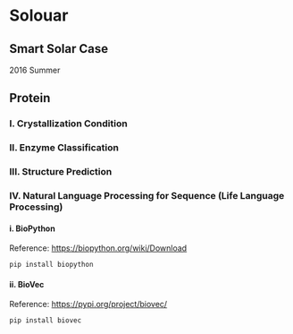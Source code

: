 # Solouar
## Smart Solar Case
2016 Summer

## Protein
### I. Crystallization Condition

### II. Enzyme Classification

### III. Structure Prediction

### IV. Natural Language Processing for Sequence (Life Language Processing)
#### i. BioPython
Reference: https://biopython.org/wiki/Download
```
pip install biopython
```
#### ii. BioVec
Reference: https://pypi.org/project/biovec/
```
pip install biovec
```
